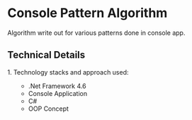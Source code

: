 # Console Pattern Algorithm
Algorithm write out for various patterns done in console app.

## Technical Details
<p>
  1. Technology stacks and approach used:
  <ul>
        <ul>
          <li>.Net Framework 4.6</li>
          <li>Console Application</li>
          <li>C#</li>
          <li>OOP Concept</li>
        </ul>
      </ul>
</p>

